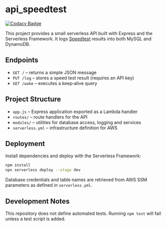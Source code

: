 # api_speedtest
[![Codacy Badge](https://app.codacy.com/project/badge/Grade/88854faa9f174b409e234a5a19eb97d0)](https://app.codacy.com/gh/tecnom1k3/api_speedtest/dashboard?utm_source=gh&utm_medium=referral&utm_content=&utm_campaign=Badge_grade)

This project provides a small serverless API built with Express and the Serverless Framework. It logs [Speedtest](https://www.speedtest.net/) results into both MySQL and DynamoDB.

## Endpoints

- `GET /` – returns a simple JSON message
- `PUT /log` – stores a speed test result (requires an API key)
- `GET /wake` – executes a keep‑alive query

## Project Structure

- `app.js` – Express application exported as a Lambda handler
- `routes/` – route handlers for the API
- `modules/` – utilities for database access, logging and services
- `serverless.yml` – infrastructure definition for AWS

## Deployment

Install dependencies and deploy with the Serverless Framework:

```bash
npm install
npx serverless deploy --stage dev
```

Database credentials and table names are retrieved from AWS SSM parameters as defined in `serverless.yml`.

## Development Notes

This repository does not define automated tests. Running `npm test` will fail unless a test script is added.
